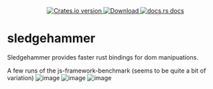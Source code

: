 <div align="center">
  <!-- Crates version -->
  <a href="https://crates.io/crates/sledgehammer">
    <img src="https://img.shields.io/crates/v/sledgehammer.svg?style=flat-square"
    alt="Crates.io version" />
  </a>
  <!-- Downloads -->
  <a href="https://crates.io/crates/sledgehammer">
    <img src="https://img.shields.io/crates/d/sledgehammer.svg?style=flat-square"
      alt="Download" />
  </a>
  <!-- docs -->
  <a href="https://docs.rs/sledgehammer">
    <img src="https://img.shields.io/badge/docs-latest-blue.svg?style=flat-square"
      alt="docs.rs docs" />
  </a>
</div>

# sledgehammer

Sledgehammer provides faster rust bindings for dom manipuations.

A few runs of the js-framework-benchmark (seems to be quite a bit of variation)
![image](https://user-images.githubusercontent.com/66571940/197082775-e720b258-0691-47e3-acdc-d5c15c7cceab.png)
![image](https://user-images.githubusercontent.com/66571940/197093432-0df1aa04-ef3b-40f2-b829-fedca9f307ea.png)
![image](https://user-images.githubusercontent.com/66571940/197096143-ed517c1e-a526-491b-9595-b0c629943ed1.png)
